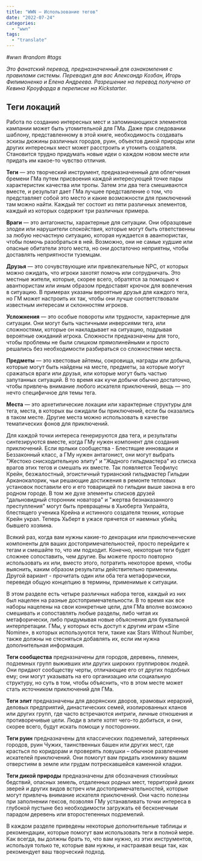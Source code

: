```yaml
---
title: "WWN – Использование тегов"
date: "2022-07-24"
categories: 
  - "wwn"
tags: 
  - "translate"
---
```


_#wwn #random #tags_

_Это фанатский перевод, предназначенный для ознакомления с правилами системы. Переводил для вас Александр Козбан, Игорь Филимоненко и Елена Андреева. Разрешение на перевод получено от Кевина Кроуфорда в переписке на Kickstarter._

## Теги локаций

Работа по созданию интересных мест и запоминающихся элементов кампании может быть утомительной для ГМа. Даже при следовании шаблону, представленному в этой книге, необходимость создавать эскизы дюжины различных городов, руин, объектов дикой природы или других интересных мест может расстроить и утомить создателя. Становится трудно придумать новые идеи о каждом новом месте или придать им какое-то чувство отличия.

**Теги** — это творческий инструмент, предназначенный для облегчения бремени ГМа путем присвоения каждой интересующей точке пары характеристик качества или тропы. Затем эти два тега смешиваются вместе, и результат дает ГМа лучшее представление о том, что представляет собой это место и какие возможности для приключений там можно найти. Каждый тег состоит из пяти различных элементов, каждый из которых содержит три различных примера.

**Враги** — это антагонисты, характерные для ситуации. Они образцовые злодеи или нарушители спокойствия, которые могут быть ответственны за любую несчастную ситуацию, которая нуждается в авантюристах, чтобы помочь разобраться в ней. Возможно, они не самые худшие или опасные обитатели этого места, но они достаточно неприятны, чтобы доставлять неприятности туземцам.

**Друзья** — это сочувствующие или привлекательные NPC, от которых можно ожидать, что игроки захотят помочь или сотрудничать. Это местные жители, которые, скорее всего, обратятся за помощью к авантюристам или иным образом предоставят крючок для вовлечения в ситуацию. В примерах указаны вероятные друзья для каждого тега, но ГМ может настроить их так, чтобы они лучше соответствовали известным интересам и склонностям игроков.

**Усложнения** — это особые повороты или трудности, характерные для ситуации. Они могут быть частичными инверсиями тега, или сложностями, которые он накладывает на ситуацию, подрывая вероятные ожиданий игрока. Сложности предназначены для того, чтобы проблемы не были слишком прямолинейными и просто решались без необходимости разбираться со сложностями места.

**Предметы** — это квестовые айтемы, сокровища, награды или добыча, которые могут быть найдены на месте, предметы, за которые могут сражаться враги или друзья, или которые могут быть частью запутанных ситуаций. В то время как кучи добычи обычно достаточно, чтобы привлечь внимание любого искателя приключений, вещь — это нечто специфичное для темы тега.

**Места** — это архетипические локации или характерные структуры для тега, места, в которых вы ожидали бы приключений, если бы оказались в таком месте. Другие места можно использовать в качестве тематических фонов для приключений. 

Для каждой точки интереса генерируются два тега, и результаты синтезируются вместе, когда ГМу нужен компонент для создания приключений. Если ярлыки сообщества - Блестящие инновации и Беззаконный класс, а ГМу нужен антагонист, они могут выбрать "Жестоко снисходительную элиту" и "Жадного гильдмастера" из списка врагов этих тегов и смешать их вместе. Так появляется Теофилус Крейн, безжалостный, эгоистичный турианский гильдмастер Гильдии Арканокалорик, чьи решающие достижения в ремонте тепловых установок поставили его и его товарищей по гильдии выше закона в его родном городе. В том же духе элементы списков друзей "дальновидный сторонник новатора" и "жертва безнаказанного преступления" могут быть превращены в Хьюберта Уилрайта, блестящего ученика Крейна и истинного создателя техник, которые Крейн украл. Теперь Хьберт в ужасе прячется от наемных убийц бывшего хозяина.

Всякий раз, когда вам нужны какие-то декорации или приключенческие компоненты для ваших достопримечательностей, просто перейдите к тегам и смешайте то, что им подходит. Конечно, некоторые теги будет сложнее сопоставить, чем другие. Вы можете просто повторно использовать их или, вместо этого, потратить некоторое время, чтобы выяснить, каким образом результаты действительно применимы. Другой вариант - прочитать один или оба тега метафорически, переведя общую концепцию в термины, применимые к ситуации.

В этом разделе есть четыре различных набора тегов, каждый из них был нацелен на разные достопримечательности. В то время как все наборы нацелены на свои конкретные цели, для ГМа вполне возможно смешивать и сопоставлять любые разделы, либо читая их метафорически, либо придумывая новые объяснения для буквальной интерпретации. ГМы, у которых есть доступ к другим играм «Sine Nomine», в которых используются теги, такие как Stars Without Number, также должны не стесняться добавлять их, если им нужна дополнительная информация.

**Теги сообщества** предназначены для городов, деревень, племен, подземных групп выживших или других широких группировок людей. Они придают сообществу черты, отличающие его от других подобных ему; они могут указывать на его организацию или социальную структуру, но суть в том, чтобы объяснить, что в этом месте может стать источником приключений для ГМа.

**Теги элит** предназначены для дворянских дворов, храмовых иерархий, деловых предприятий, династических семей, изолированных кланов или других групп, где часто встречаются интриги, личные отношения и противоречивые цели. Люди в элите хотят чего-то добиться, и они, скорее всего, будут искать помощи у посторонних.

**Теги руин** предназначены для классических подземелий, затерянных городов, руин Чужих, таинственных башен или других мест, где красться по коридорам и проверять ловушки – обычное развлечение искателей приключений. Они помогут вам придать изюминку вашим отверстиям в земле или грудам потрескавшейся каменной кладки.

**Теги дикой природы** предназначены для обозначения стихийных бедствий, опасных земель, отдаленных родных мест, территорий диких зверей и других видов встреч или достопримечательностей, которые могут привлечь внимание искателя приключений. Они часто полезны при заполнении гексов, позволяя ГМу устанавливать точки интереса в глубокой пустыне без необходимости загружать её бесконечным парадом деревень или второстепенных подземелий.

В каждом разделе приведены некоторые дополнительные таблицы и рекомендации, которые помогут вам использовать теги в полной мере. Как всегда, вы должны брать то, что вам нужно, из этих инструментов, используя только те, которые вам нужны, и настраивая вещи так, как рекомендует ваш творческий подход.
